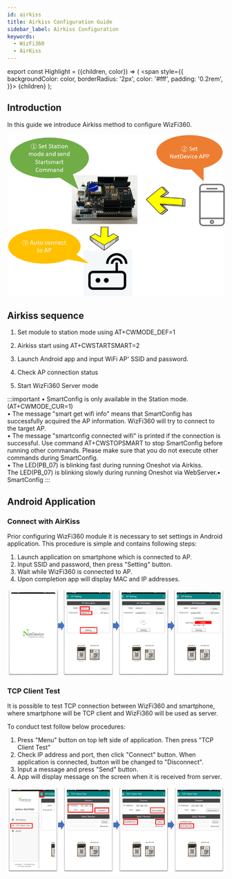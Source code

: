 ```yaml
---
id: airkiss
title: Airkiss Configuration Guide
sidebar_label: Airkiss Configuration
keywords: 
  - WizFi360
  - AirKiss
---
```


export const Highlight = ({children, color}) => ( <span style={{
      backgroundColor: color,
      borderRadius: '2px',
      color: '#fff',
      padding: '0.2rem',
    }}> {children} </span> );

## Introduction

In this guide we introduce Airkiss method to configure WizFi360.

![](/img/basic_guides/airkiss/airkiss_diagran.png)

## Airkiss sequence

1. Set module to station mode using <Highlight color="#1877F2">AT+CWMODE_DEF=1</Highlight>

2. Airkiss start using <Highlight color="#1877F2">AT+CWSTARTSMART=2</Highlight>

3. Launch Android app and input WiFi AP' SSID and password.

4. Check AP connection status

5. Start WizFi360 Server mode

:::important
• SmartConfig is only available in the Station mode. (AT+CWMODE_CUR=1)<br />
• The message "smart get wifi info" means that SmartConfig has successfully acquired the AP
information. WizFi360 will try to connect to the target AP.<br /> 
• The message "smartconfig connected wifi" is printed if the connection is successful. Use command AT+CWSTOPSMART to stop SmartConfig before running other commands. Please make sure that you do not execute other commands during SmartConfig.<br />
• The LED(PB_07) is blinking fast during running Oneshot via Airkiss.<br />
  The LED(PB_07) is blinking slowly during running Oneshot via WebServer.• SmartConfig 
:::


## Android Application

### Connect with AirKiss

Prior configuring WizFi360 module it is necessary to set settings in Android application.
This procedure is simple and contains following steps:

1. Launch application on smartphone which is connected to AP.
2. Input SSID and password, then press "Setting" button.
3. Wait while WizFi360 is connected to AP.
4. Upon completion app will display MAC and IP addresses.

![](/img/basic_guides/airkiss/airkiss_android_app.png)

### TCP Client Test

It is possible to test TCP connection between WizFi360 and smartphone, where smartphone will be TCP client and WizFi360 will be used as server.

To conduct test follow below procedures:

1. Press "Menu" button on top left side of application. Then press "TCP Client Test"
2. Check IP address and port, then click "Connect" button. When application is connected, button will be changed to "Disconnect".
3. Input a message and press "Send" button.
4. App will display message on the screen when it is received from server.

![](/img/basic_guides/airkiss/airkiss_android_tcp.png)


